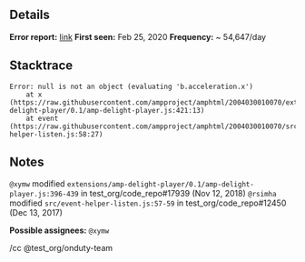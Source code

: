 Details
---
**Error report:** [link](http://go/ampe/CL6chqbN2-bzBA)
**First seen:** Feb 25, 2020
**Frequency:** ~ 54,647/day

Stacktrace
---
```
Error: null is not an object (evaluating 'b.acceleration.x')
    at x (https://raw.githubusercontent.com/ampproject/amphtml/2004030010070/extensions/amp-delight-player/0.1/amp-delight-player.js:421:13)
    at event (https://raw.githubusercontent.com/ampproject/amphtml/2004030010070/src/event-helper-listen.js:58:27)
```

Notes
---
`@xymw` modified `extensions/amp-delight-player/0.1/amp-delight-player.js:396-439` in test_org/code_repo#17939 (Nov 12, 2018)
`@rsimha` modified `src/event-helper-listen.js:57-59` in test_org/code_repo#12450 (Dec 13, 2017)

**Possible assignees:** `@xymw`

/cc @test_org/onduty-team
